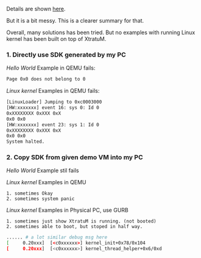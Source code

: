 Details are shown [here](https://github.com/lushl9301/XtratuM-Instruction/blob/master/Example%20Build%20Log.md).

But it is a bit messy. This is a clearer summary for that.

Overall, many solutions has been tried. But no examples with running Linux kernel has been built on top of XtratuM.

### 1. Directly use SDK generated by my PC

*Hello World* Example in QEMU fails:
```sh
Page 0x0 does not belong to 0
```

*Linux kernel* Examples in QEMU fails:
```sh
[LinuxLoader] Jumping to 0xc0003000
[HW:xxxxxxx] event 16: sys 0: Id 0
0xXXXXXXXX 0xXXX 0xX
0x0 0x0
[HW:xxxxxxx] event 23: sys 1: Id 0
0xXXXXXXXX 0xXXX 0xX
0x0 0x0
System halted.
```

### 2. Copy SDK from given demo VM into my PC

*Hello World* Example stil fails

*Linux kernel* Examples in QEMU

    1. sometimes Okay
    2. sometimes system panic

*Linux kernel* Examples in Physical PC, use GURB

    1. sometimes just show XtratuM is running. (not booted)
    2. sometimes able to boot, but stoped in half way.

```sh
...... # a lot similar debug msg here
[     0.20xxx]  [<c0xxxxxx>] kernel_init+0x78/0x104
[     0.20xxx]  [<c0xxxxxx>] kernel_thread_helper+0x6/0xd
```
